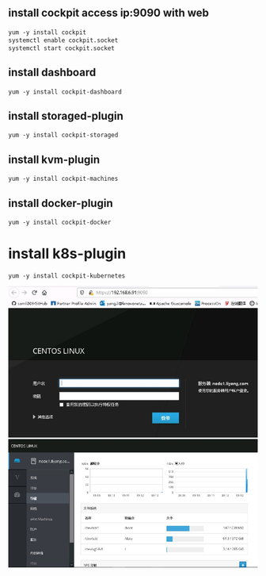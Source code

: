 ## install cockpit access ip:9090 with web
```
yum -y install cockpit
systemctl enable cockpit.socket
systemctl start cockpit.socket
```
## install dashboard
```
yum -y install cockpit-dashboard
```
## install storaged-plugin
```
yum -y install cockpit-storaged
```
## install kvm-plugin
```
yum -y install cockpit-machines
```
## install docker-plugin
```
yum -y install cockpit-docker
```
# install k8s-plugin
```
yum -y install cockpit-kubernetes
```
![9090](./img/9090.jpg)
![cockpit](./img/cockpit.jpg)
